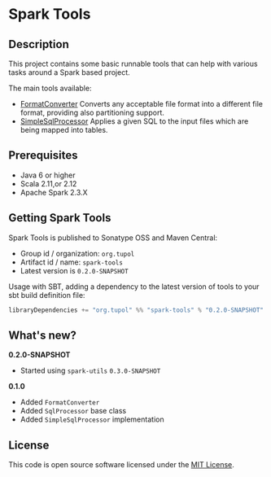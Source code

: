 # Spark Tools #


## Description ##
This project contains some basic runnable tools that can help with various tasks around a Spark based project.

The main tools available:
- [FormatConverter](docs/format-converter.md) Converts any acceptable file format into a different file format,
    providing also partitioning support.
- [SimpleSqlProcessor](docs/sql-processor.md) Applies a given SQL to the input files which are being mapped into tables.


## Prerequisites ##

* Java 6 or higher
* Scala 2.11,or 2.12
* Apache Spark 2.3.X


## Getting Spark Tools ##

Spark Tools is published to Sonatype OSS and Maven Central:

- Group id / organization: `org.tupol`
- Artifact id / name: `spark-tools`
- Latest version is `0.2.0-SNAPSHOT`

Usage with SBT, adding a dependency to the latest version of tools to your sbt build definition file:

```scala
libraryDependencies += "org.tupol" %% "spark-tools" % "0.2.0-SNAPSHOT"
```


## What's new? ##

**0.2.0-SNAPSHOT**

 - Started using `spark-utils` `0.3.0-SNAPSHOT`

**0.1.0**

 - Added `FormatConverter`
 - Added `SqlProcessor` base class
 - Added `SimpleSqlProcessor` implementation


## License ##

This code is open source software licensed under the [MIT License](LICENSE).
